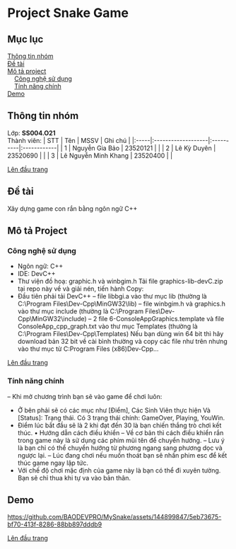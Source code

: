# Project Snake Game
<a name="top"><a>
## Mục lục

[Thông tin nhóm](#info)\
[Đề tài](#topic)\
[Mô tả project](#project)\
&nbsp;&nbsp;&nbsp; [Công nghệ sử dụng](#use)\
&nbsp;&nbsp;&nbsp; [Tính năng chính](#main-feature)\
[Demo](#demo)

## Thông tin nhóm <a name="info"></a>

Lớp: **SS004.O21** \
Thành viên:
| STT  | Tên                | MSSV      | Ghi chú     |
|:-----|:-------------------|:----------|:------------|
|  1   |   Nguyễn Gia Bảo   | 23520121  |  |
|  2   |    Lê Kỳ Duyên     | 23520690  |             |
|  3   |  Lê Nguyễn Minh Khang | 23520400  |             |

[Lên đầu trang](#top)
## Đề tài <a name="topic"></a>

Xây dựng game con rắn bằng ngôn ngữ C++

## Mô tả Project <a name="project"></a>

### Công nghệ sử dụng <a name="use"></a>
- Ngôn ngữ: C++
- IDE: DevC++
- Thư viện đồ hoạ: graphic.h và winbgim.h
Tải file graphics-lib-devC.zip tại repo này về và giải nén, tiến hành
Copy:
- Đầu tiên phải tải DevC++
– file libbgi.a vào thư mục lib (thường là C:\Program Files\Dev-Cpp\MinGW32\lib)
– file winbgim.h và graphics.h vào thư mục include (thường là C:\Program Files\Dev-Cpp\MinGW32\include)
– 2 file 6-ConsoleAppGraphics.template và file ConsoleApp_cpp_graph.txt vào thư mục Templates (thường là C:\Program Files\Dev-Cpp\Templates)
Nếu bạn dùng win 64 bit thì hãy download bản 32 bit về cài bình thường và copy các file như trên nhưng vào thư mục từ C:Program Files (x86)Dev-Cpp…

[Lên đầu trang](#top)
### Tính năng chính <a name="main-feature"></a>
– Khi mở chương trình bạn sẽ vào game để chơi luôn:
- Ở bên phải sẽ có các mục như [Điểm], Các Sinh Viên thực hiện Và [Status]: Trạng thái. Có 3 trạng thái chính: GameOver, Playing, YouWin.
- Điểm lúc bắt đầu sẽ là 2 khi đạt đến 30 là bạn chiến thắng trò chơi kết thúc.
• Hướng dẫn cách điều khiển
– Về cơ bản thì cách điều khiển rắn trong game này là sử dụng các phím mũi tên để chuyển hướng.
– Lưu ý là bạn chỉ có thể chuyển hướng từ phương ngang sang phương dọc và ngược lại.
– Lúc đang chơi nếu muốn thoát bạn sẽ nhấn phim esc để kết thúc game ngay lập tức.
- Với chế độ chơi mặc định của game này là bạn có thể đi xuyên tường. Bạn sẽ chỉ thua khi tự va vào bản thân.


  
## Demo <a name="demo"></a>
  
https://github.com/BAODEVPRO/MySnake/assets/144899847/5eb73675-bf70-413f-8286-88bb897dddb9



[Lên đầu trang](#top)
